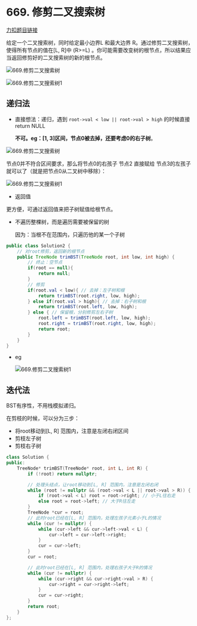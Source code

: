 # 669. 修剪二叉搜索树

[力扣题目链接](https://leetcode-cn.com/problems/trim-a-binary-search-tree/)

给定一个二叉搜索树，同时给定最小边界L 和最大边界 R。通过修剪二叉搜索树，使得所有节点的值在[L, R]中 (R>=L) 。你可能需要改变树的根节点，所以结果应当返回修剪好的二叉搜索树的新的根节点。

![669.修剪二叉搜索树](https://img-blog.csdnimg.cn/20201014173115788.png)

![669.修剪二叉搜索树1](https://img-blog.csdnimg.cn/20201014173219142.png)

 

## 递归法

+ 直接想法：递归，遇到 `root->val < low || root->val > high` 的时候直接return NULL 

  **不可。eg：[1, 3]区间，节点0被去掉，还要考虑0的右子树**。 

![669.修剪二叉搜索树](https://img-blog.csdnimg.cn/20210204155302751.png)

节点0并不符合区间要求，那么将节点0的右孩子 节点2 直接赋给 节点3的左孩子就可以了（就是把节点0从二叉树中移除）：

![669.修剪二叉搜索树1](https://img-blog.csdnimg.cn/20210204155327203.png)




+  返回值

  更方便，可通过返回值来把子树赋值给根节点。

+ 不遍历整棵树，而是遍历需要被保留的树

  因为：当根不在范围内，只遍历他的某一个子树

```java
public class Solution2 { 
    // 对root修剪，返回新的根节点
    public TreeNode trimBST(TreeNode root, int low, int high) {
        // 终止：空节点
        if(root == null){
            return null;
        }
        // 修剪
        if(root.val < low){ // 去掉：左子树和根
            return trimBST(root.right, low, high);
        } else if(root.val > high){ // 去掉：右子树和根
            return trimBST(root.left, low, high);
        } else { // 保留根，分别修剪左右子树
            root.left = trimBST(root.left, low, high);
            root.right = trimBST(root.right, low, high);
            return root;
        }
    }
}
```

+ eg 

  ![669.修剪二叉搜索树1](https://img-blog.csdnimg.cn/20210204155327203.png)



## 迭代法

BST有序性，不用栈模拟递归。

在剪枝的时候，可以分为三步：

* 将root移动到[L, R] 范围内，注意是左闭右闭区间
* 剪枝左子树
* 剪枝右子树 

```CPP
class Solution {
public:
    TreeNode* trimBST(TreeNode* root, int L, int R) {
        if (!root) return nullptr;

        // 处理头结点，让root移动到[L, R] 范围内，注意是左闭右闭
        while (root != nullptr && (root->val < L || root->val > R)) {
            if (root->val < L) root = root->right; // 小于L往右走
            else root = root->left; // 大于R往左走
        }
        TreeNode *cur = root;
        // 此时root已经在[L, R] 范围内，处理左孩子元素小于L的情况
        while (cur != nullptr) {
            while (cur->left && cur->left->val < L) {
                cur->left = cur->left->right;
            }
            cur = cur->left;
        }
        cur = root;

        // 此时root已经在[L, R] 范围内，处理右孩子大于R的情况
        while (cur != nullptr) {
            while (cur->right && cur->right->val > R) {
                cur->right = cur->right->left;
            }
            cur = cur->right;
        }
        return root;
    }
};
```
